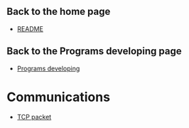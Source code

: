 ## Back to the home page
- [README](../../README.md)

## Back to the Programs developing page
- [Programs developing](../README.md)

# Communications
- [TCP packet](TCP%20packet.md)
